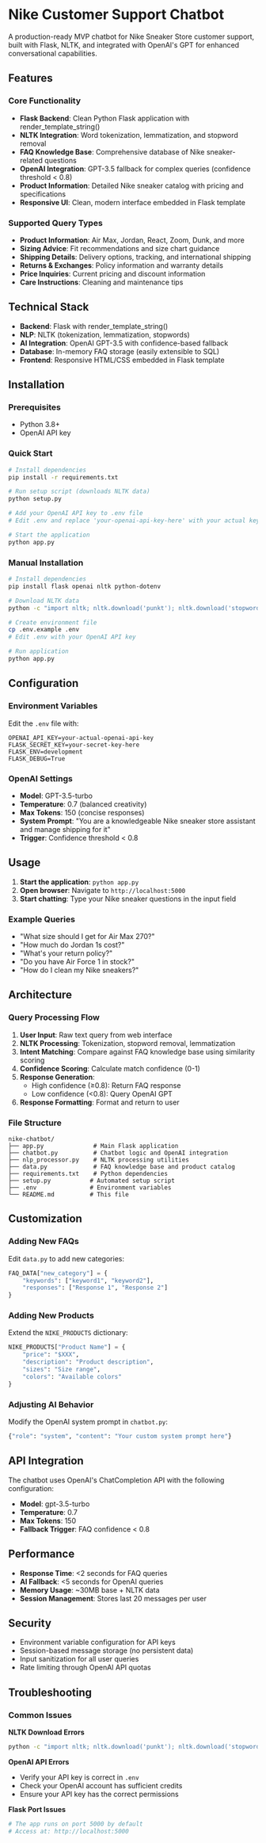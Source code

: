# Nike Customer Support Chatbot

A production-ready MVP chatbot for Nike Sneaker Store customer support, built with Flask, NLTK, and integrated with OpenAI's GPT for enhanced conversational capabilities.

## Features

### Core Functionality
- **Flask Backend**: Clean Python Flask application with render_template_string()
- **NLTK Integration**: Word tokenization, lemmatization, and stopword removal
- **FAQ Knowledge Base**: Comprehensive database of Nike sneaker-related questions
- **OpenAI Integration**: GPT-3.5 fallback for complex queries (confidence threshold < 0.8)
- **Product Information**: Detailed Nike sneaker catalog with pricing and specifications
- **Responsive UI**: Clean, modern interface embedded in Flask template

### Supported Query Types
- **Product Information**: Air Max, Jordan, React, Zoom, Dunk, and more
- **Sizing Advice**: Fit recommendations and size chart guidance
- **Shipping Details**: Delivery options, tracking, and international shipping
- **Returns & Exchanges**: Policy information and warranty details
- **Price Inquiries**: Current pricing and discount information
- **Care Instructions**: Cleaning and maintenance tips

## Technical Stack

- **Backend**: Flask with render_template_string()
- **NLP**: NLTK (tokenization, lemmatization, stopwords)
- **AI Integration**: OpenAI GPT-3.5 with confidence-based fallback
- **Database**: In-memory FAQ storage (easily extensible to SQL)
- **Frontend**: Responsive HTML/CSS embedded in Flask template

## Installation

### Prerequisites
- Python 3.8+
- OpenAI API key

### Quick Start
```bash
# Install dependencies
pip install -r requirements.txt

# Run setup script (downloads NLTK data)
python setup.py

# Add your OpenAI API key to .env file
# Edit .env and replace 'your-openai-api-key-here' with your actual key

# Start the application
python app.py
```

### Manual Installation
```bash
# Install dependencies
pip install flask openai nltk python-dotenv

# Download NLTK data
python -c "import nltk; nltk.download('punkt'); nltk.download('stopwords'); nltk.download('wordnet')"

# Create environment file
cp .env.example .env
# Edit .env with your OpenAI API key

# Run application
python app.py
```

## Configuration

### Environment Variables
Edit the `.env` file with:
```
OPENAI_API_KEY=your-actual-openai-api-key
FLASK_SECRET_KEY=your-secret-key-here
FLASK_ENV=development
FLASK_DEBUG=True
```

### OpenAI Settings
- **Model**: GPT-3.5-turbo
- **Temperature**: 0.7 (balanced creativity)
- **Max Tokens**: 150 (concise responses)
- **System Prompt**: "You are a knowledgeable Nike sneaker store assistant and manage shipping for it"
- **Trigger**: Confidence threshold < 0.8

## Usage

1. **Start the application**: `python app.py`
2. **Open browser**: Navigate to `http://localhost:5000`
3. **Start chatting**: Type your Nike sneaker questions in the input field

### Example Queries
- "What size should I get for Air Max 270?"
- "How much do Jordan 1s cost?"
- "What's your return policy?"
- "Do you have Air Force 1 in stock?"
- "How do I clean my Nike sneakers?"

## Architecture

### Query Processing Flow
1. **User Input**: Raw text query from web interface
2. **NLTK Processing**: Tokenization, stopword removal, lemmatization
3. **Intent Matching**: Compare against FAQ knowledge base using similarity scoring
4. **Confidence Scoring**: Calculate match confidence (0-1)
5. **Response Generation**: 
   - High confidence (≥0.8): Return FAQ response
   - Low confidence (<0.8): Query OpenAI GPT
6. **Response Formatting**: Format and return to user

### File Structure
```
nike-chatbot/
├── app.py              # Main Flask application
├── chatbot.py          # Chatbot logic and OpenAI integration
├── nlp_processor.py    # NLTK processing utilities
├── data.py             # FAQ knowledge base and product catalog
├── requirements.txt    # Python dependencies
├── setup.py           # Automated setup script
├── .env               # Environment variables
└── README.md          # This file
```

## Customization

### Adding New FAQs
Edit `data.py` to add new categories:
```python
FAQ_DATA["new_category"] = {
    "keywords": ["keyword1", "keyword2"],
    "responses": ["Response 1", "Response 2"]
}
```

### Adding New Products
Extend the `NIKE_PRODUCTS` dictionary:
```python
NIKE_PRODUCTS["Product Name"] = {
    "price": "$XXX",
    "description": "Product description",
    "sizes": "Size range",
    "colors": "Available colors"
}
```

### Adjusting AI Behavior
Modify the OpenAI system prompt in `chatbot.py`:
```python
{"role": "system", "content": "Your custom system prompt here"}
```

## API Integration

The chatbot uses OpenAI's ChatCompletion API with the following configuration:
- **Model**: gpt-3.5-turbo
- **Temperature**: 0.7
- **Max Tokens**: 150
- **Fallback Trigger**: FAQ confidence < 0.8

## Performance

- **Response Time**: <2 seconds for FAQ queries
- **AI Fallback**: <5 seconds for OpenAI queries
- **Memory Usage**: ~30MB base + NLTK data
- **Session Management**: Stores last 20 messages per user

## Security

- Environment variable configuration for API keys
- Session-based message storage (no persistent data)
- Input sanitization for all user queries
- Rate limiting through OpenAI API quotas

## Troubleshooting

### Common Issues

**NLTK Download Errors**
```bash
python -c "import nltk; nltk.download('punkt'); nltk.download('stopwords'); nltk.download('wordnet')"
```

**OpenAI API Errors**
- Verify your API key is correct in `.env`
- Check your OpenAI account has sufficient credits
- Ensure your API key has the correct permissions

**Flask Port Issues**
```bash
# The app runs on port 5000 by default
# Access at: http://localhost:5000
```

